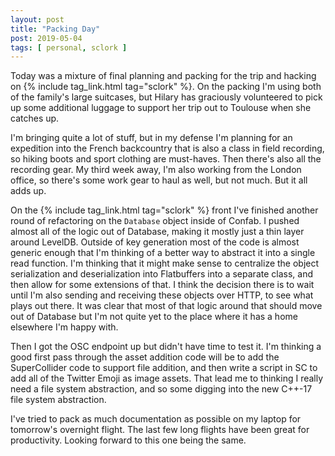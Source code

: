 ```yaml
---
layout: post
title: "Packing Day"
post: 2019-05-04
tags: [ personal, sclork ]
---
```


Today was a mixture of final planning and packing for the trip and hacking on {% include tag_link.html tag="sclork" %}. On the packing
I'm using both of the family's large suitcases, but Hilary has graciously volunteered to pick up some additional luggage to support her
trip out to Toulouse when she catches up.

I'm bringing quite a lot of stuff, but in my defense I'm planning for an expedition into the French backcountry that is also a class
in field recording, so hiking boots and sport clothing are must-haves. Then there's also all the recording gear. My third week away, I'm
also working from the London office, so there's some work gear to haul as well, but not much. But it all adds up.

On the {% include tag_link.html tag="sclork" %} front I've finished another round of refactoring on the ```Database``` object inside of
Confab. I pushed almost all of the logic out of Database, making it mostly just a thin layer around LevelDB. Outside of key generation
most of the code is almost generic enough that I'm thinking of a better way to abstract it into a single read function. I'm thinking
that it might make sense to centralize the object serialization and deserialization into Flatbuffers into a separate class, and then
allow for some extensions of that. I think the decision there is to wait until I'm also sending and receiving these objects over HTTP,
to see what plays out there. It was clear that most of that logic around that should move out of Database but I'm not quite yet to the
place where it has a home elsewhere I'm happy with. 

Then I got the OSC endpoint up but didn't have time to test it. I'm thinking a good first pass through the asset addition code will
be to add the SuperCollider code to support file addition, and then write a script in SC to add all of the Twitter Emoji as image assets.
That lead me to thinking I really need a file system abstraction, and so some digging into the new C++-17 file system abstraction.

I've tried to pack as much documentation as possible on my laptop for tomorrow's overnight flight. The last few long flights have been
great for productivity. Looking forward to this one being the same.
